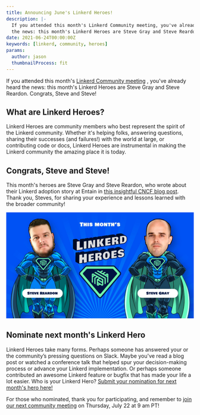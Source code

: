 ```yaml
---
title: Announcing June's Linkerd Heroes!
description: |-
  If you attended this month's Linkerd Community meeting, you've already heard
  the news: this month's Linkerd Heroes are Steve Gray and Steve Reardon.
date: 2021-06-24T00:00:00Z
keywords: [linkerd, community, heroes]
params:
  author: jason
  thumbnailProcess: fit
---
```


If you attended this month's
[Linkerd Community meeting](https://community.cncf.io/events/details/cncf-linkerd-community-presents-june-linkerd-online-community-meetup/)
, you've already
heard the news: this month's Linkerd Heroes are Steve Gray and Steve
Reardon. Congrats, Steve and Steve!

## What are Linkerd Heroes?

Linkerd Heroes are community members who best represent the spirit
of the Linkerd community. Whether it's helping folks, answering
questions, sharing their successes (and failures!) with the world
at large, or contributing code or docs, Linkerd Heroes are instrumental
in making the Linkerd community the amazing place it is today.

## Congrats, Steve and Steve!

This month's heroes are Steve Gray and Steve Reardon, who wrote about their
Linkerd adoption story at Entain in
[this insightful CNCF blog post](https://www.cncf.io/blog/2021/04/19/when-lebron-scores-latency-matters-realizing-10x-throughput-while-driving-down-costs-and-sleeping-through-the-night/).
Thank you, Steves, for sharing your experience and lessons learned with the
broader community!

![Steve and Steve](cover.jpg)

## Nominate next month's Linkerd Hero

Linkerd Heroes take many forms. Perhaps someone has answered your or the
community’s pressing questions on Slack. Maybe you've read a blog post or
watched a conference talk that helped spur your decision-making process
or advance your Linkerd implementation. Or perhaps someone contributed
an awesome Linkerd feature or bugfix that has made your life a lot easier.
Who is your Linkerd Hero? [Submit your nomination for next month's hero here!](https://docs.google.com/forms/d/e/1FAIpQLSfNv--UnbbZSzW7J3SbREIMI-HaooyX9im8yLIGB7M_LKT_Fw/viewform?usp=sf_link)

For those who nominated, thank you for participating, and remember to [join
our next community meeting](https://community.cncf.io/events/details/cncf-linkerd-community-presents-july-linkerd-online-community-meetup/)
on Thursday, July 22 at 9 am PT!
